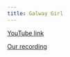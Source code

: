 ```yaml
---
title: Galway Girl
---
```


[YouTube link](https://www.youtube.com/watch?v=_7-PM_4aeE4)

[Our recording](https://www.dropbox.com/s/j1txsb44jsfupkl/Gallway%20Girl.m4a?dl=0)

```

```
